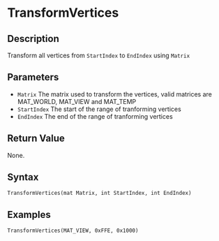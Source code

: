 # TransformVertices

## Description
Transform all vertices from `StartIndex` to `EndIndex` using `Matrix`

## Parameters
- `Matrix`
The matrix used to transform the vertices, valid matrices are MAT_WORLD, MAT_VIEW and MAT_TEMP
- `StartIndex`
The start of the range of tranforming vertices
- `EndIndex`
The end of the range of tranforming vertices

## Return Value
None.

## Syntax
```
TransformVertices(mat Matrix, int StartIndex, int EndIndex)
```

## Examples
```
TransformVertices(MAT_VIEW, 0xFFE, 0x1000)
```
